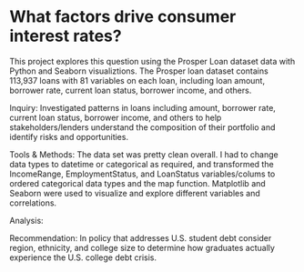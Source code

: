# What factors drive consumer interest rates?  
 
This project explores this question using the Prosper Loan dataset data with Python and Seaborn visualiztions.  The Prosper loan dataset contains 113,937 loans with 81 variables on each loan, including loan amount, borrower rate, current loan status, borrower income, and others.

Inquiry: Investigated patterns in loans including amount, borrower rate, current loan status, borrower income, and others to help stakeholders/lenders understand the composition of their portfolio and identify risks and opportunities.

Tools & Methods: The data set was pretty clean overall.  I had to change data types to datetime or categorical as required, and transformed the IncomeRange, EmploymentStatus, and LoanStatus variables/colums to ordered categorical data types and the map function.  Matplotlib and Seaborn were used to visualize and explore different variables and correlations.

Analysis: 

Recommendation: In policy that addresses U.S. student debt consider region, ethnicity, and college size to determine how graduates actually experience the U.S. college debt crisis.
